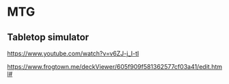 # MTG

## Tabletop simulator

https://www.youtube.com/watch?v=v6ZJ-j_I-tI

https://www.frogtown.me/deckViewer/605f909f581362577cf03a41/edit.html#

